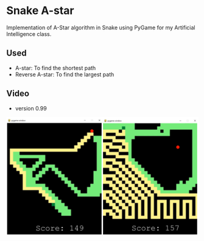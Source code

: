 # Snake A-star
Implementation of A-Star algorithm in Snake using PyGame for my Artificial Intelligence class.

## Used
- A-star: To find the shortest path
- Reverse A-star: To find the largest path

## Video
- version 0.99

[![game](img/001.png)](https://youtu.be/vzBVL4yZU_0)
